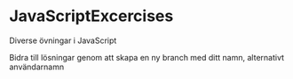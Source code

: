 # JavaScriptExcercises
Diverse övningar i JavaScript

Bidra till lösningar genom att skapa en ny branch med ditt namn, alternativt användarnamn
